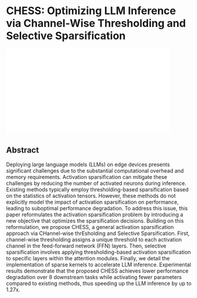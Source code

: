 # CHESS: Optimizing LLM Inference via Channel-Wise Thresholding and Selective Sparsification

![](../../blank.jpg)

## Abstract

Deploying large language models (LLMs) on edge devices presents significant
challenges due to the substantial computational overhead and memory
requirements. Activation sparsification can mitigate these challenges by
reducing the number of activated neurons during inference. Existing methods
typically employ thresholding-based sparsification based on the statistics of
activation tensors. However, these methods do not explicitly model the impact
of activation sparsification on performance, leading to suboptimal performance
degradation. To address this issue, this paper reformulates the activation
sparsification problem by introducing a new objective that optimizes the
sparsification decisions. Building on this reformulation, we propose CHESS, a
general activation sparsification approach via CHannel-wise thrEsholding and
Selective Sparsification. First, channel-wise thresholding assigns a unique
threshold to each activation channel in the feed-forward network (FFN) layers.
Then, selective sparsification involves applying thresholding-based activation
sparsification to specific layers within the attention modules. Finally, we
detail the implementation of sparse kernels to accelerate LLM inference.
Experimental results demonstrate that the proposed CHESS achieves lower
performance degradation over 8 downstream tasks while activating fewer
parameters compared to existing methods, thus speeding up the LLM inference by
up to 1.27x.
